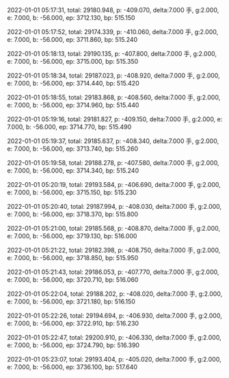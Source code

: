 2022-01-01 05:17:31, total: 29180.948, p: -409.070, delta:7.000 手, g:2.000, e: 7.000, b: -56.000, ep: 3712.130, bp: 515.150

2022-01-01 05:17:52, total: 29174.339, p: -410.060, delta:7.000 手, g:2.000, e: 7.000, b: -56.000, ep: 3711.860, bp: 515.240

2022-01-01 05:18:13, total: 29190.135, p: -407.800, delta:7.000 手, g:2.000, e: 7.000, b: -56.000, ep: 3715.000, bp: 515.350

2022-01-01 05:18:34, total: 29187.023, p: -408.920, delta:7.000 手, g:2.000, e: 7.000, b: -56.000, ep: 3714.440, bp: 515.420

2022-01-01 05:18:55, total: 29183.868, p: -408.560, delta:7.000 手, g:2.000, e: 7.000, b: -56.000, ep: 3714.960, bp: 515.440

2022-01-01 05:19:16, total: 29181.827, p: -409.150, delta:7.000 手, g:2.000, e: 7.000, b: -56.000, ep: 3714.770, bp: 515.490

2022-01-01 05:19:37, total: 29185.637, p: -408.340, delta:7.000 手, g:2.000, e: 7.000, b: -56.000, ep: 3713.740, bp: 515.260

2022-01-01 05:19:58, total: 29188.278, p: -407.580, delta:7.000 手, g:2.000, e: 7.000, b: -56.000, ep: 3714.340, bp: 515.240

2022-01-01 05:20:19, total: 29193.584, p: -406.690, delta:7.000 手, g:2.000, e: 7.000, b: -56.000, ep: 3715.150, bp: 515.230

2022-01-01 05:20:40, total: 29187.994, p: -408.030, delta:7.000 手, g:2.000, e: 7.000, b: -56.000, ep: 3718.370, bp: 515.800

2022-01-01 05:21:00, total: 29185.568, p: -408.870, delta:7.000 手, g:2.000, e: 7.000, b: -56.000, ep: 3719.130, bp: 516.000

2022-01-01 05:21:22, total: 29182.398, p: -408.750, delta:7.000 手, g:2.000, e: 7.000, b: -56.000, ep: 3718.850, bp: 515.950

2022-01-01 05:21:43, total: 29186.053, p: -407.770, delta:7.000 手, g:2.000, e: 7.000, b: -56.000, ep: 3720.710, bp: 516.060

2022-01-01 05:22:04, total: 29188.202, p: -408.020, delta:7.000 手, g:2.000, e: 7.000, b: -56.000, ep: 3721.180, bp: 516.150

2022-01-01 05:22:26, total: 29194.694, p: -406.930, delta:7.000 手, g:2.000, e: 7.000, b: -56.000, ep: 3722.910, bp: 516.230

2022-01-01 05:22:47, total: 29200.910, p: -406.330, delta:7.000 手, g:2.000, e: 7.000, b: -56.000, ep: 3724.790, bp: 516.390

2022-01-01 05:23:07, total: 29193.404, p: -405.020, delta:7.000 手, g:2.000, e: 7.000, b: -56.000, ep: 3736.100, bp: 517.640